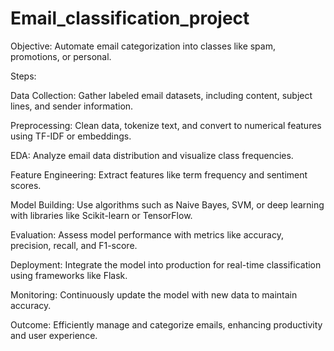 # Email_classification_project

Objective: Automate email categorization into classes like spam, promotions, or personal.

Steps:

Data Collection: Gather labeled email datasets, including content, subject lines, and sender information.

Preprocessing: Clean data, tokenize text, and convert to numerical features using TF-IDF or embeddings.

EDA: Analyze email data distribution and visualize class frequencies.

Feature Engineering: Extract features like term frequency and sentiment scores.

Model Building: Use algorithms such as Naive Bayes, SVM, or deep learning with libraries like Scikit-learn or TensorFlow.

Evaluation: Assess model performance with metrics like accuracy, precision, recall, and F1-score.

Deployment: Integrate the model into production for real-time classification using frameworks like Flask.

Monitoring: Continuously update the model with new data to maintain accuracy.

Outcome: Efficiently manage and categorize emails, enhancing productivity and user experience.
